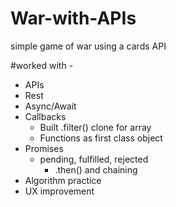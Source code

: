 # War-with-APIs

simple game of war using a cards API 


#worked with - 
- APIs
- Rest
- Async/Await 
- Callbacks
   -	Built .filter() clone for array
   -	Functions as first class object
- Promises 
   - pending, fulfilled, rejected
 	 - .then() and chaining
- Algorithm practice
- UX improvement

